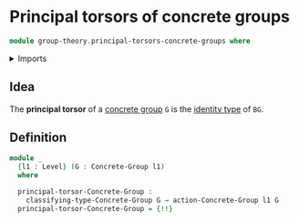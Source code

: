 # Principal torsors of concrete groups

```agda
module group-theory.principal-torsors-concrete-groups where
```

<details><summary>Imports</summary>

```agda
open import foundation.universe-levels

open import group-theory.concrete-group-actions
open import group-theory.concrete-groups
```

</details>

## Idea

The **principal torsor** of a [concrete group](group-theory.concrete-groups.md)
`G` is the [identity type](foundation-core.identity-types.md) of `BG`.

## Definition

```agda
module _
  {l1 : Level} (G : Concrete-Group l1)
  where

  principal-torsor-Concrete-Group :
    classifying-type-Concrete-Group G → action-Concrete-Group l1 G
  principal-torsor-Concrete-Group = {!!}
```
